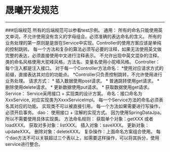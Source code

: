 #  晟曦开发规范
---
###后端规范
    所有的后端规范可以参看test示例。
    通用：
        所有的命名只能使用英文单词，不允许使用没有含义的字母组合。必须准确的表达命名的含义。
        所有的业务处理的第一原则是是放在Service中实现。Controller的使用方案应该是单纯的控制跳转。
        每一个方法和复杂的算法必须写必要的注释，如果无法使用英文做完整的表达，必须直接使用中文进行注释表示。
        不允许出现中英文混杂的注释。
        类的命名风格使用大驼峰风格，方法名、变量名使用小驼峰风格。
    Controller：
        每个注入都是注入接口。
        对于每一个Controller方法命名：
            *使用对应请求方式的前缀，直接表达其对应的功能点。
            *Controller只负责控制跳转，不允许使用进行业务处理。
        请求方式：
            * 插入数据使用post请求。
            * 普通跳转使用get请求。
            * 删除使用delete请求。
            * 更新数据使用put请求。
            * 获取数据使用get请求。
    Service：
        Service采用接口 + 实现类的设计方案。
        命名：接口命名为XxxService, 对应实现类为XxxxServiceImpl。
        每一个Service方法的命名必须表名其对应的功能。
        实现类不可以被直接引用。
        每一个方法如果需要进行写操作，必须开启事务。
    dao：
        使用接口 + 注解的实现方式。
        因为使用SpringDataJpa。所以不需要使用具体实现类。
        方法命名规则：
            获取单个对象：getXXX 或者 loadXXX。
            获取对多对象：listXXX。
            插入对象：saveXXX。
            更新对象：updateXXX。
            删除对象：deleteXXX。
            复杂操作：上面命名方案组合使用。
            每个dao方法不可以关联超过三个表以上，如需要这样操作，可以将其拆分，使用service进行整合。
         
        